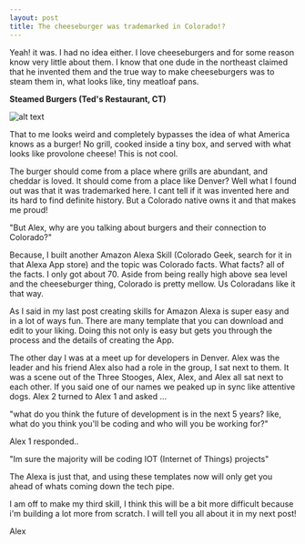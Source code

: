 ```yaml
---
layout: post
title: The cheeseburger was trademarked in Colorado!?
---
```


Yeah! it was. I had no idea either. I love cheeseburgers and for some reason know very little about them. I know that one dude in the northeast claimed that he invented them and the true way to make cheeseburgers was to steam them in, what looks like, tiny meatloaf pans.

**Steamed Burgers (Ted's Restaurant, CT)**



![alt text](http://www.hollyeats.com/images/NewEngland/Teds-Cooker.jpg "Ted's Steamed Burgers")

That to me looks weird and completely bypasses the idea of what America knows as a burger! No grill, cooked inside a tiny box, and served with what looks like provolone cheese! This is not cool.

The burger should come from a place where grills are abundant, and cheddar is loved. It should come from a place like Denver? Well what I found out was that it was trademarked here. I cant tell if it was invented here and its hard to find definite history. But a Colorado native owns it and that makes me proud!

"But Alex, why are you talking about burgers and their connection to Colorado?"

Because, I built another Amazon Alexa Skill (Colorado Geek, search for it in that Alexa App store) and the topic was Colorado facts. What facts? all of the facts. I only got about 70. Aside from being really high above sea level and the cheeseburger thing, Colorado is pretty mellow. Us Coloradans like it that way.

As I said in my last post creating skills for Amazon Alexa is super easy and in a lot of ways fun. There are many template that you can download and edit to your liking. Doing this not only is easy but gets you through the process and the details of creating the App.

The other day I was at a meet up for developers in Denver. Alex was the leader and his friend Alex also had a role in the group, I sat next to them. It was a scene out of the Three Stooges, Alex, Alex, and Alex all sat next to each other. If you said one of our names we peaked up in sync like attentive dogs. Alex 2 turned to Alex 1 and asked ...

"what do you think the future of development is in the next 5 years? like, what do you think you'll be coding and who will you be working for?"

Alex 1 responded..

"Im sure the majority will be coding IOT (Internet of Things) projects"

The Alexa is just that,  and using these templates now will only get you ahead of whats coming down the tech pipe.

I am off to make my third skill, I think this will be a bit more difficult because i'm building a lot more from scratch. I will tell you all about it in my next post!

Alex
